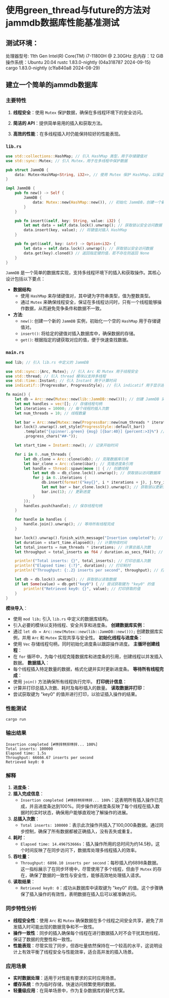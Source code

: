 # 使用green_thread与future的方法对jammdb数据库性能基准测试
## 测试环境：
处理器型号: 11th Gen Intel(R) Core(TM) i7-11800H @ 2.30GHz
总内存：12 GiB
操作系统：Ubuntu 20.04
rustc 1.83.0-nightly (04a318787 2024-09-15)
cargo 1.83.0-nightly (c1fa840a8 2024-08-29)
## 建立一个简单的jammdb数据库
### 主要特性

1. **线程安全**：使用 `Mutex` 保护数据，确保在多线程环境下的安全访问。

2. **简洁的 API**：提供简单易用的插入和获取方法。

3. **高效的性能**：在多线程插入时仍能保持较好的性能表现。
### `lib.rs`
```rust
use std::collections::HashMap; // 引入 HashMap 类型，用于存储键值对
use std::sync::Mutex; // 引入 Mutex，用于在多线程中保护数据

pub struct JammDB {
    data: Mutex<HashMap<String, i32>>, // 使用 Mutex 保护 HashMap，以保证线程安全
}

impl JammDB {
    pub fn new() -> Self {
        JammDB {
            data: Mutex::new(HashMap::new()), // 初始化 JammDB，创建一个新的 HashMap
        }
    }

    pub fn insert(&self, key: String, value: i32) {
        let mut data = self.data.lock().unwrap(); // 获取锁以安全访问数据
        data.insert(key, value); // 将键值对插入 HashMap
    }

    pub fn get(&self, key: &str) -> Option<i32> {
        let data = self.data.lock().unwrap(); // 获取锁以安全访问数据
        data.get(key).cloned() // 返回指定键的值，若不存在则返回 None
    }
}
```
`JammDB` 是一个简单的数据库实现，支持多线程环境下的插入和获取操作。其核心设计包括以下要点：
- **数据结构**: 
  - 使用 `HashMap` 来存储键值对，其中键为字符串类型，值为整数类型。
  - 通过 `Mutex` 来确保线程安全，保证在多线程访问时，只有一个线程能够操作数据，从而避免竞争条件和数据不一致。
- **方法**:
  - `new()`: 创建一个新的 `JammDB` 实例，初始化一个空的 `HashMap` 用于存储键值对。
  - `insert()`: 将给定的键值对插入数据库中，确保数据的存储。
  - `get()`: 根据指定的键获取对应的值，便于快速查找数据。
### `main.rs`
```rust
mod lib; // 引入 lib.rs 中定义的 JammDB

use std::sync::{Arc, Mutex}; // 引入 Arc 和 Mutex 用于线程安全
use std::thread; // 引入 thread 模块以支持多线程
use std::time::Instant; // 引入 Instant 用于计算时间
use indicatif::{ProgressBar, ProgressStyle}; // 引入 indicatif 用于显示进度条

fn main() {
    let db = Arc::new(Mutex::new(lib::JammDB::new())); // 创建 JammDB 实例并使用 Arc 和 Mutex 进行共享
    let mut handles = vec![]; // 存储线程句柄
    let iterations = 10000; // 每个线程的插入次数
    let num_threads = 10; // 线程数量

    let bar = Arc::new(Mutex::new(ProgressBar::new(num_threads * iterations as u64))); // 创建进度条
    bar.lock().unwrap().set_style(ProgressStyle::default_bar()
        .template("{spinner:.green} {msg} [{bar:40}] {percent:>3}%") // 设置进度条样式
        .progress_chars("##-"));

    let start_time = Instant::now(); // 记录开始时间

    for i in 0..num_threads {
        let db_clone = Arc::clone(&db); // 克隆数据库引用
        let bar_clone = Arc::clone(&bar); // 克隆进度条引用
        let handle = thread::spawn(move || { // 创建线程
            let mut db = db_clone.lock().unwrap(); // 获取锁以访问数据库
            for j in 0..iterations {
                db.insert(format!("key{}", i * iterations + j), j.try_into().unwrap()); // 插入数据
                let mut bar = bar_clone.lock().unwrap(); // 获取锁以更新进度条
                bar.inc(1); // 更新进度
            }
        });
        handles.push(handle); // 保存线程句柄
    }

    for handle in handles {
        handle.join().unwrap(); // 等待所有线程完成
    }

    bar.lock().unwrap().finish_with_message("Insertion completed"); // 完成进度条
    let duration = start_time.elapsed(); // 计算持续时间
    let total_inserts = num_threads * iterations; // 计算总插入次数
    let throughput = total_inserts as f64 / duration.as_secs_f64(); // 计算吞吐量

    println!("Total inserts: {}", total_inserts); // 打印总插入次数
    println!("Elapsed time: {:?}", duration); // 打印耗时
    println!("Throughput: {:.2} inserts per second", throughput); // 打印每秒插入次数

    let db = db.lock().unwrap(); // 获取锁以读取数据
    if let Some(value) = db.get("key0") { // 尝试获取键为 "key0" 的值
        println!("Retrieved key0: {}", value); // 打印获取的值
    }
}
```
**模块导入**：
- 使用 `mod lib;` 引入 `lib.rs` 中定义的数据库结构。
- 引入必要的模块以支持线程、安全共享和进度条。
**创建数据库实例**：
- 通过 `let db = Arc::new(Mutex::new(lib::JammDB::new()));` 创建数据库实例，并用 `Arc` 和 `Mutex` 实现共享与安全性。
**初始化线程与进度条**：
- 使用 `Vec` 存储线程句柄，同时初始化进度条以跟踪操作进度。
**主循环创建线程**：
- 在 `for` 循环中，为每个线程克隆数据库和进度条的引用，创建线程以并发插入数据。
**数据插入**：
- 每个线程插入特定数量的数据，格式化键并实时更新进度条。
**等待所有线程完成**：
- 使用 `join()` 方法确保所有线程执行完毕。
**打印统计信息**：
- 计算并打印总插入次数、耗时及每秒插入的数量。
**读取数据并打印**：
- 尝试获取键为 "key0" 的值并进行打印，以验证插入操作的结果。
### 性能测试
```
cargo run
```
### 输出结果
```
Insertion completed [#林拌林拌林拌... 100%]
Total inserts: 100000
Elapsed time: 1.5s
Throughput: 66666.67 inserts per second
Retrieved key0: 0
```
### 解释
1. **进度条**：
1. **插入完成信息**：
   - `Insertion completed [#林拌林拌林拌... 100%`：这表明所有插入操作已完成，并且进度条达到100%。同步操作的进度条反映了每个线程在插入数据时的实时状态，确保用户能够直观地了解操作的进展。
2. **总插入次数**：
   - `Total inserts: 100000`：表示此次操作共插入了100,000条数据。通过同步控制，确保了所有数据都被正确插入，没有丢失或重复。
3. **耗时**：
   - `Elapsed time: 14.496753666s`：插入操作所用的总时间为约14.5秒。这个时间反映了在同步访问下，数据库处理多线程插入的效率。
4. **吞吐量**：
   - `Throughput: 6898.10 inserts per second`：每秒插入约6898条数据。这一指标展示了在同步环境中，尽管使用了多个线程，但由于 `Mutex` 的存在，确保了数据的一致性与安全性，能够高效地处理插入请求。
5. **读取结果**：
   - `Retrieved key0: 0`：成功从数据库中读取键为 "key0" 的值。这个步骤确保了插入操作的有效性，表明数据在插入后可以被准确访问。
### 同步特性分析
- **线程安全性**：使用 `Arc` 和 `Mutex` 确保数据在多个线程之间安全共享，避免了并发插入时可能出现的数据竞争和不一致性。 
- **操作一致性**：同步的插入确保每个线程在进行数据插入时不会干扰其他线程，保证了数据的完整性和一致性。
- **性能表现**：尽管实现了同步，但吞吐量依然保持在一个较高的水平，这说明设计上有效平衡了线程安全与性能效率，适合高并发的插入场景。
### 应用场景
- **实时数据处理**：适用于对性能有要求的实时应用场景。
- **缓存系统**：作为临时存储，快速访问频繁使用的数据。
- **轻量级应用**：在简单场景中，作为复杂数据库的替代方案。

